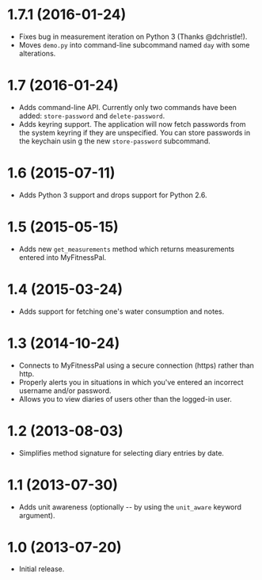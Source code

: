 # 1.7.1 (2016-01-24)

* Fixes bug in measurement iteration on Python 3 (Thanks @dchristle!).
* Moves ``demo.py`` into command-line subcommand named ``day`` with some alterations.

# 1.7 (2016-01-24)

* Adds command-line API.  Currently only two commands have been added: ``store-password`` and ``delete-password``.
* Adds keyring support.  The application will now fetch passwords from the system keyring if they are unspecified.  You can store passwords in the keychain usin g the new ``store-password`` subcommand.

# 1.6 (2015-07-11)

* Adds Python 3 support and drops support for Python 2.6.

# 1.5 (2015-05-15)

* Adds new `get_measurements` method which returns measurements entered into MyFitnessPal.

# 1.4 (2015-03-24)

* Adds support for fetching one's water consumption and notes.

# 1.3 (2014-10-24)

* Connects to MyFitnessPal using a secure connection (https) rather than http.
* Properly alerts you in situations in which you've entered an incorrect username and/or password.
* Allows you to view diaries of users other than the logged-in user.

# 1.2 (2013-08-03)

* Simplifies method signature for selecting diary entries by date.

# 1.1 (2013-07-30)

* Adds unit awareness (optionally -- by using the `unit_aware` keyword argument).

# 1.0 (2013-07-20)

* Initial release.
